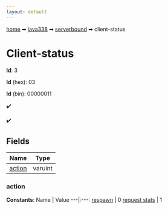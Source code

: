```yaml
---
layout: default
---
```


[home](/) ➡ [java338](/protocol/java338) ➡ [serverbound](/protocol/java338/serverbound) ➡ client-status

# Client-status

**Id**: 3

**Id** (hex): 03

**Id** (bin): 00000011

✔️

✔️

## Fields

Name | Type
---|---
[action](#action) | varuint

### action

**Constants**:
Name | Value
---|:---:
[respawn](action_respawn) | 0
[request stats](action_request-stats) | 1

